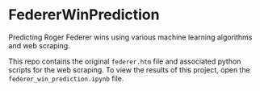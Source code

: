 # FedererWinPrediction
Predicting Roger Federer wins using various machine learning algorithms and web scraping.

This repo contains the original `federer.htm` file and associated python scripts for the web scraping. 
To view the results of this project, open the `federer_win_prediction.ipynb` file.
